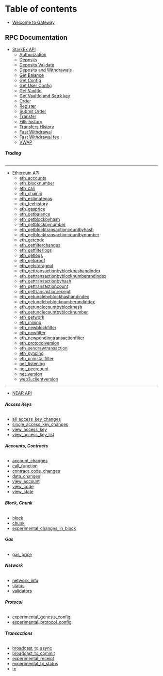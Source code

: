 # Table of contents

* [Welcome to Gateway](README.md)

## RPC Documentation <a href="#apis" id="apis"></a>

* [StarkEx API](apis/starkex/README.md)
  * [Authorization](apis/starkex/authorization.md)
  * [Deposits](apis/starkex/trading/deposits.md)
  * [Deposits Validate](apis/starkex/trading/depositsvalidate.md)
  * [Deposits and Withdrawals](apis/starkex/trading/getdepositsandwithdrawals.md)
  * [Get Balance](apis/starkex/trading/getbalance.md)
  * [Get Config](apis/starkex/trading/getconf.md)
  * [Get User Config](apis/starkex/trading/getuserconf.md)
  * [Get VaultId](apis/starkex/trading/getvaultid.md)
  * [Get VaultId and Satrk key](apis/starkex/trading/getvaultidandstarkkey.md)
  * [Order](apis/starkex/trading/getorder.md)
  * [Register](apis/starkex/trading/register.md)
  * [Submit Order](apis/starkex/trading/submitorder.md)
  * [Transfer](apis/starkex/trading/transfer.md)
  * [Fills history](apis/starkex/fills.md)
  * [Transfers History](apis/starkex/transfers.md)
  * [Fast Withdrawal](apis/starkex/trading/fastwithdrawal.md)
  * [Fast Withdrawal fee](apis/starkex/trading/fastwithdrawalfee.md)
  * [VWAP](apis/starkex/market/vwap.md)

[//]: # (* **Market**)

[//]: # (  * [Trading Volume History]&#40;apis/starkex/market/24hoursvolume.md&#41;)

[//]: # (  * [User 30-day volume]&#40;apis/starkex/market/30daysvolume.md&#41;)

[//]: # (  * [Candles]&#40;apis/starkex/market/candles.md&#41;)

[//]: # (  * [Estimated Next Batch Time]&#40;apis/starkex/market/estimatednextbatchtime.md&#41;)

[//]: # (  * [24hr Trading Volume]&#40;apis/starkex/market/last24hoursvolume.md&#41;)

[//]: # (  * [Orderbook]&#40;apis/starkex/market/orderbook.md&#41;)

[//]: # (  * [Ticker]&#40;apis/starkex/market/ticker.md&#41;)

[//]: # (  * [Tickers]&#40;apis/starkex/market/tickers.md&#41;)

[//]: # (  * [Trades History]&#40;apis/starkex/market/trades.md&#41;)

[//]: # (  * [Trades History]&#40;apis/starkex/market/tradessince.md&#41;)

[//]: # (  * [User User 24-hours volume]&#40;apis/starkex/market/user24hoursvolume.md&#41;)

######  **Trading**

[//]: # (  * [Cancel Order]&#40;apis/starkex/trading/cancelorder.md&#41;)

[//]: # (  * [Cancel Withdrawal]&#40;apis/starkex/trading/cancelwithdrawal.md&#41;)

[//]: # (  * [Deposit History]&#40;apis/starkex/trading/getdeposits.md&#41;)

[//]: # (  * [Get Fee Rate]&#40;apis/starkex/trading/getfeerate.md&#41;)
[//]: # (  * [Get Gas Price]&#40;apis/starkex/trading/getgasprice.md&#41;)
[//]: # (  * [Get Public Permissions]&#40;apis/starkex/trading/getpublicuserpermissions.md&#41;)
[//]: # (  * [Pending Withdrawals]&#40;apis/starkex/trading/getpendingwithdrawals.md&#41;)
[//]: # (  * [Get Withdrawal]&#40;apis/starkex/trading/getwithdrawal.md&#41;)

[//]: # (  * [All Orders]&#40;apis/starkex/trading/openorders.md&#41;)

[//]: # (  * [Order History]&#40;apis/starkex/trading/orderhistory.md&#41;)

[//]: # (  * [Set Public Permissions]&#40;apis/starkex/trading/setpublicuserpermissions.md&#41;)

[//]: # (  * [New Withdrawal]&#40;apis/starkex/trading/withdraw.md&#41;)

[//]: # (  * [Withdrawal History]&#40;apis/starkex/trading/withdrawhistory.md&#41;)

[//]: # (* **  **)

* **  **
* [Ethereum API](apis/ethereum/README.md)
  * [eth_accounts](apis/ethereum/eth_accounts.md)
  * [eth_blocknumber](apis/ethereum/eth_blocknumber.md)
  * [eth_call](apis/ethereum/eth_call.md)
  * [eth_chainid](apis/ethereum/eth_chainid.md)
  * [eth_estimategas](apis/ethereum/eth_estimategas.md)
  * [eth_feehistory](apis/ethereum/eth_feehistory.md)
  * [eth_gasprice](apis/ethereum/eth_gasprice.md)
  * [eth_getbalance](apis/ethereum/eth_getbalance.md)
  * [eth_getblockbyhash](apis/ethereum/eth_getblockbyhash.md)
  * [eth_getblockbynumber](apis/ethereum/eth_getblockbynumber.md)
  * [eth_getblocktransactioncountbyhash](apis/ethereum/eth_getblocktransactioncountbyhash.md)
  * [eth_getblocktransactioncountbynumber](apis/ethereum/eth_getblocktransactioncountbynumber.md)
  * [eth_getcode](apis/ethereum/eth_getcode.md)
  * [eth_getfilterchanges](apis/ethereum/eth_getfilterchanges.md)
  * [eth_getfilterlogs](apis/ethereum/eth_getfilterlogs.md)
  * [eth_getlogs](apis/ethereum/eth_getlogs.md)
  * [eth_getproof](apis/ethereum/eth_getproof.md)
  * [eth_getstorageat](apis/ethereum/eth_getstorageat.md)
  * [eth_gettransactionbyblockhashandindex](apis/ethereum/eth_gettransactionbyblockhashandindex.md)
  * [eth_gettransactionbyblocknumberandindex](apis/ethereum/eth_gettransactionbyblocknumberandindex.md)
  * [eth_gettransactionbyhash](apis/ethereum/eth_gettransactionbyhash.md)
  * [eth_gettransactioncount](apis/ethereum/eth_gettransactioncount.md)
  * [eth_gettransactionreceipt](apis/ethereum/eth_gettransactionreceipt.md)
  * [eth_getunclebyblockhashandindex](apis/ethereum/eth_getunclebyblockhashandindex.md)
  * [eth_getunclebyblocknumberandindex](apis/ethereum/eth_getunclebyblocknumberandindex.md)
  * [eth_getunclecountbyblockhash](apis/ethereum/eth_getunclecountbyblockhash.md)
  * [eth_getunclecountbyblocknumber](apis/ethereum/eth_getunclecountbyblocknumber.md)
  * [eth_getwork](apis/ethereum/eth_getwork.md)
  * [eth_mining](apis/ethereum/eth_mining.md)
  * [eth_newblockfilter](apis/ethereum/eth_newblockfilter.md)
  * [eth_newfilter](apis/ethereum/eth_newfilter.md)
  * [eth_newpendingtransactionfilter](apis/ethereum/eth_newpendingtransactionfilter.md)
  * [eth_protocolversion](apis/ethereum/eth_protocolversion.md)
  * [eth_sendrawtransaction](apis/ethereum/eth_sendrawtransaction.md)
  * [eth_syncing](apis/ethereum/eth_syncing.md)
  * [eth_uninstallfilter](apis/ethereum/eth_uninstallfilter.md)
  * [net_listening](apis/ethereum/net_listening.md)
  * [net_peercount](apis/ethereum/net_peercount.md)
  * [net_version](apis/ethereum/net_version.md)
  * [web3_clientversion](apis/ethereum/web3_clientversion.md)

* **  **
* [NEAR API](apis/near/README.md)
######  **Access Keys**
  * [all_access_key_changes](apis/near/access_keys/all_access_key_changes.md)
  * [single_access_key_changes](apis/near/access_keys/single_access_key_changes.md)
  * [view_access_key](apis/near/access_keys/view_access_key.md)
  * [view_access_key_list](apis/near/access_keys/view_access_key_list.md)
######  **Accounts, Contracts**
  * [account_changes](apis/near/accounts_contracts/account_changes.md)
  * [call_function](apis/near/accounts_contracts/call_function.md)
  * [contract_code_changes](apis/near/accounts_contracts/contract_code_changes.md)
  * [data_changes](apis/near/accounts_contracts/data_changes.md)
  * [view_account](apis/near/accounts_contracts/view_account.md)
  * [view_code](apis/near/accounts_contracts/view_code.md)
  * [view_state](apis/near/accounts_contracts/view_state.md)
######  **Block, Chunk**
  * [block](apis/near/block_chunk/block.md)
  * [chunk](apis/near/block_chunk/chunk.md)
  * [experimental_changes_in_block](apis/near/block_chunk/experimental_changes_in_block.md)
######  **Gas**
  * [gas_price](apis/near/gas/gas_price.md)
######  **Network**
  * [network_info](apis/near/network/network_info.md)
  * [status](apis/near/network/status.md)
  * [validators](apis/near/network/validators.md)
######  **Protocol**
  * [experimental_genesis_config](apis/near/protocol/experimental_genesis_config.md)
  * [experimental_protocol_config](apis/near/protocol/experimental_protocol_config.md)
######  **Transactions**
  * [broadcast_tx_async](apis/near/transactions/broadcast_tx_async.md)
  * [broadcast_tx_commit](apis/near/transactions/broadcast_tx_commit.md)
  * [experimental_receipt](apis/near/transactions/experimental_receipt.md)
  * [experimental_tx_status](apis/near/transactions/experimental_tx_status.md)
  * [tx](apis/near/transactions/tx.md)